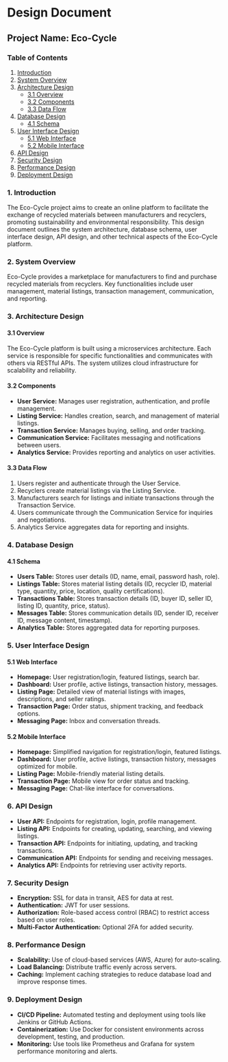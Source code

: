 # Design Document
## Project Name: Eco-Cycle

### Table of Contents
1. [Introduction](#1-introduction)
2. [System Overview](#2-system-overview)
3. [Architecture Design](#3-architecture-design)
   - [3.1 Overview](#31-overview)
   - [3.2 Components](#32-components)
   - [3.3 Data Flow](#33-data-flow)
4. [Database Design](#4-database-design)
   - [4.1 Schema](#41-schema)
5. [User Interface Design](#5-user-interface-design)
   - [5.1 Web Interface](#51-web-interface)
   - [5.2 Mobile Interface](#52-mobile-interface)
6. [API Design](#6-api-design)
7. [Security Design](#7-security-design)
8. [Performance Design](#8-performance-design)
9. [Deployment Design](#9-deployment-design)


### 1. Introduction
The Eco-Cycle project aims to create an online platform to facilitate the exchange of recycled materials between manufacturers and recyclers, promoting sustainability and environmental responsibility. This design document outlines the system architecture, database schema, user interface design, API design, and other technical aspects of the Eco-Cycle platform.

### 2. System Overview
Eco-Cycle provides a marketplace for manufacturers to find and purchase recycled materials from recyclers. Key functionalities include user management, material listings, transaction management, communication, and reporting.

### 3. Architecture Design

#### 3.1 Overview
The Eco-Cycle platform is built using a microservices architecture. Each service is responsible for specific functionalities and communicates with others via RESTful APIs. The system utilizes cloud infrastructure for scalability and reliability.

#### 3.2 Components
- **User Service:** Manages user registration, authentication, and profile management.
- **Listing Service:** Handles creation, search, and management of material listings.
- **Transaction Service:** Manages buying, selling, and order tracking.
- **Communication Service:** Facilitates messaging and notifications between users.
- **Analytics Service:** Provides reporting and analytics on user activities.

#### 3.3 Data Flow
1. Users register and authenticate through the User Service.
2. Recyclers create material listings via the Listing Service.
3. Manufacturers search for listings and initiate transactions through the Transaction Service.
4. Users communicate through the Communication Service for inquiries and negotiations.
5. Analytics Service aggregates data for reporting and insights.

### 4. Database Design

#### 4.1 Schema
- **Users Table:** Stores user details (ID, name, email, password hash, role).
- **Listings Table:** Stores material listing details (ID, recycler ID, material type, quantity, price, location, quality certifications).
- **Transactions Table:** Stores transaction details (ID, buyer ID, seller ID, listing ID, quantity, price, status).
- **Messages Table:** Stores communication details (ID, sender ID, receiver ID, message content, timestamp).
- **Analytics Table:** Stores aggregated data for reporting purposes.


### 5. User Interface Design

#### 5.1 Web Interface
- **Homepage:** User registration/login, featured listings, search bar.
- **Dashboard:** User profile, active listings, transaction history, messages.
- **Listing Page:** Detailed view of material listings with images, descriptions, and seller ratings.
- **Transaction Page:** Order status, shipment tracking, and feedback options.
- **Messaging Page:** Inbox and conversation threads.

#### 5.2 Mobile Interface
- **Homepage:** Simplified navigation for registration/login, featured listings.
- **Dashboard:** User profile, active listings, transaction history, messages optimized for mobile.
- **Listing Page:** Mobile-friendly material listing details.
- **Transaction Page:** Mobile view for order status and tracking.
- **Messaging Page:** Chat-like interface for conversations.

### 6. API Design
- **User API:** Endpoints for registration, login, profile management.
- **Listing API:** Endpoints for creating, updating, searching, and viewing listings.
- **Transaction API:** Endpoints for initiating, updating, and tracking transactions.
- **Communication API:** Endpoints for sending and receiving messages.
- **Analytics API:** Endpoints for retrieving user activity reports.

### 7. Security Design
- **Encryption:** SSL for data in transit, AES for data at rest.
- **Authentication:** JWT for user sessions.
- **Authorization:** Role-based access control (RBAC) to restrict access based on user roles.
- **Multi-Factor Authentication:** Optional 2FA for added security.

### 8. Performance Design
- **Scalability:** Use of cloud-based services (AWS, Azure) for auto-scaling.
- **Load Balancing:** Distribute traffic evenly across servers.
- **Caching:** Implement caching strategies to reduce database load and improve response times.

### 9. Deployment Design
- **CI/CD Pipeline:** Automated testing and deployment using tools like Jenkins or GitHub Actions.
- **Containerization:** Use Docker for consistent environments across development, testing, and production.
- **Monitoring:** Use tools like Prometheus and Grafana for system performance monitoring and alerts.


